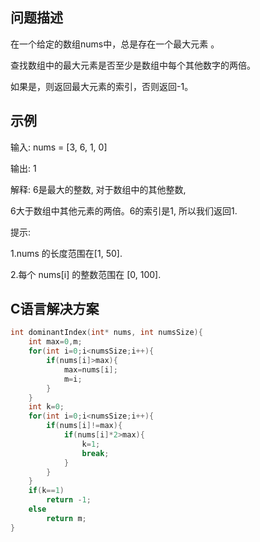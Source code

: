 问题描述
------
在一个给定的数组nums中，总是存在一个最大元素 。

查找数组中的最大元素是否至少是数组中每个其他数字的两倍。

如果是，则返回最大元素的索引，否则返回-1。

示例
----------
输入: nums = [3, 6, 1, 0]

输出: 1

解释: 6是最大的整数, 对于数组中的其他整数,

6大于数组中其他元素的两倍。6的索引是1, 所以我们返回1.

提示:

1.nums 的长度范围在[1, 50].

2.每个 nums[i] 的整数范围在 [0, 100].

C语言解决方案
------------
```c
int dominantIndex(int* nums, int numsSize){
    int max=0,m;
    for(int i=0;i<numsSize;i++){
        if(nums[i]>max){
            max=nums[i];
            m=i;
        }
    }
    int k=0;
    for(int i=0;i<numsSize;i++){
        if(nums[i]!=max){
            if(nums[i]*2>max){
                k=1;
                break;
            }
        }
    }
    if(k==1)
        return -1;
    else 
        return m;
}
```
